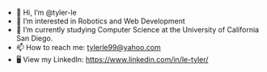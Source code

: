 - 👋 Hi, I’m @tyler-le
- 👀 I’m interested in Robotics and Web Development
- 🌱 I’m currently studying Computer Science at the University of California San Diego.
- 📫 How to reach me: tylerle99@yahoo.com
- 🖥 View my LinkedIn: https://www.linkedin.com/in/le-tyler/

<!---
tyler-le/tyler-le is a ✨ special ✨ repository because its `README.md` (this file) appears on your GitHub profile.
You can click the Preview link to take a look at your changes.
--->
